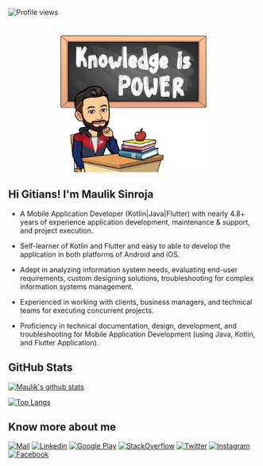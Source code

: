 ![Profile views](https://gpvc.arturio.dev/MakSinroja)

<p align="center">
    <img src="./assets/knowledge_is_power_image.png" height="300" />
</p>

## Hi Gitians! I'm Maulik Sinroja

* A Mobile Application Developer (Kotlin|Java|Flutter) with nearly 4.8+ years of experience application development, maintenance & support, and project execution.

* Self-learner of Kotlin and Flutter and easy to able to develop the application in both platforms of Android and iOS.

* Adept in analyzing information system needs, evaluating end-user requirements, custom designing solutions, troubleshooting for complex information systems management.

* Experienced in working with clients, business managers, and technical teams for executing concurrent projects.

* Proficiency in technical documentation, design, development, and troubleshooting for Mobile Application Development (using Java, Kotlin, and Flutter Application).

## GitHub Stats

[![Maulik's github stats](https://github-readme-stats.vercel.app/api?username=maksinroja&theme=merko&count_private=true&show_icons=true&include_all_commits=true&hide_border=true)](https://github.com/maksinroja/)


[![Top Langs](https://github-readme-stats.vercel.app/api/top-langs/?username=MakSinroja&layout=compact&theme=merko&hide_border=true)](https://github.com/MakSinroja/github-readme-stats)

## Know more about me

[![Mail](https://img.shields.io/badge/-Say%20Hello!-black?style=for-the-badge&logo=gmail)](mailto:maulik.sinroja@gmail.com) [![Linkedin](https://img.shields.io/badge/-maulik%20sinroja-black?style=for-the-badge&logo=linkedin)](www.linkedin.com/in/mauliksinroja/) [![Google Play](https://img.shields.io/badge/-Developers%20Guru-black?style=for-the-badge&logo=google-play)](https://play.google.com/store/apps/developer?id=Developers+Guru) [![StackOverflow](https://img.shields.io/badge/-maulik%20gajjar-black?style=for-the-badge&logo=stackoverflow)](https://stackoverflow.com/story/maulikgajjar) [![Twitter](https://img.shields.io/badge/-maulik%20sinroja-black?style=for-the-badge&logo=twitter)](https://twitter.com/mauliksinroja) [![Instagram](https://img.shields.io/badge/-maulik%20gajjar-black?style=for-the-badge&logo=instagram)](https://www.instagram.com/makgajjar/) [![Facebook](https://img.shields.io/badge/-maulik%20gajjar-black?style=for-the-badge&logo=facebook)](https://www.facebook.com/MakGajjar/)
